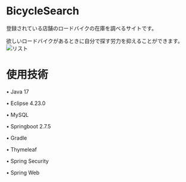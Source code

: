 # BicycleSearch

登録されている店舗のロードバイクの在庫を調べるサイトです。

欲しいロードバイクがあるときに自分で探す労力を抑えることができます。
![リスト](https://user-images.githubusercontent.com/105871565/230464961-639e1c48-234c-43f6-aa49-9f9551cd9e23.jpg)

# 使用技術

• Java 17

• Eclipse 4.23.0

• MySQL

• Springboot 2.7.5

• Gradle

• Thymeleaf

• Spring Security

• Spring Web
